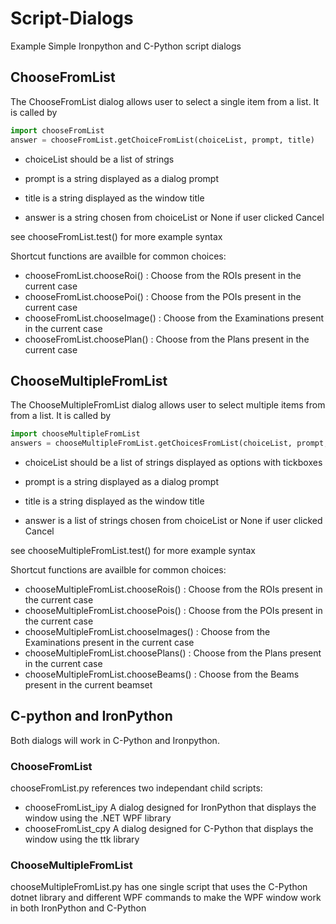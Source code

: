 # Script-Dialogs
Example Simple Ironpython and C-Python script dialogs

## ChooseFromList 
The ChooseFromList dialog allows user to select a single item from a list. 
It is called by

```python
import chooseFromList
answer = chooseFromList.getChoiceFromList(choiceList, prompt, title)
```
- choiceList should be a list of strings
- prompt is a string displayed as a dialog prompt
- title is a string displayed as the window title

- answer is a string chosen from choiceList or None if user clicked Cancel

see chooseFromList.test() for more example syntax

Shortcut functions are availble for common choices:
- chooseFromList.chooseRoi() : Choose from the ROIs present in the current case
- chooseFromList.choosePoi() : Choose from the POIs present in the current case
- chooseFromList.chooseImage() : Choose from the Examinations present in the current case
- chooseFromList.choosePlan() : Choose from the Plans present in the current case

## ChooseMultipleFromList 
The ChooseMultipleFromList dialog allows user to select multiple items from from a list. 
It is called by

```python
import chooseMultipleFromList
answers = chooseMultipleFromList.getChoicesFromList(choiceList, prompt, title)
```

- choiceList should be a list of strings displayed as options with tickboxes
- prompt is a string displayed as a dialog prompt
- title is a string displayed as the window title

- answer is a list of strings chosen from choiceList or None if user clicked Cancel

see chooseMultipleFromList.test() for more example syntax

Shortcut functions are availble for common choices:
- chooseMultipleFromList.chooseRois() : Choose from the ROIs present in the current case
- chooseMultipleFromList.choosePois() : Choose from the POIs present in the current case
- chooseMultipleFromList.chooseImages() : Choose from the Examinations present in the current case
- chooseMultipleFromList.choosePlans() : Choose from the Plans present in the current case
- chooseMultipleFromList.chooseBeams() : Choose from the Beams present in the current beamset

## C-python and IronPython

Both dialogs will work in C-Python and Ironpython.

### ChooseFromList
chooseFromList.py references two independant child scripts:
* chooseFromList_ipy  A dialog designed for IronPython that displays the window using the .NET WPF library
* chooseFromList_cpy  A dialog designed for C-Python that displays the window using the ttk library

### ChooseMultipleFromList
chooseMultipleFromList.py has one single script that uses the C-Python dotnet library and different 
WPF commands to make the WPF window work in both IronPython and C-Python
